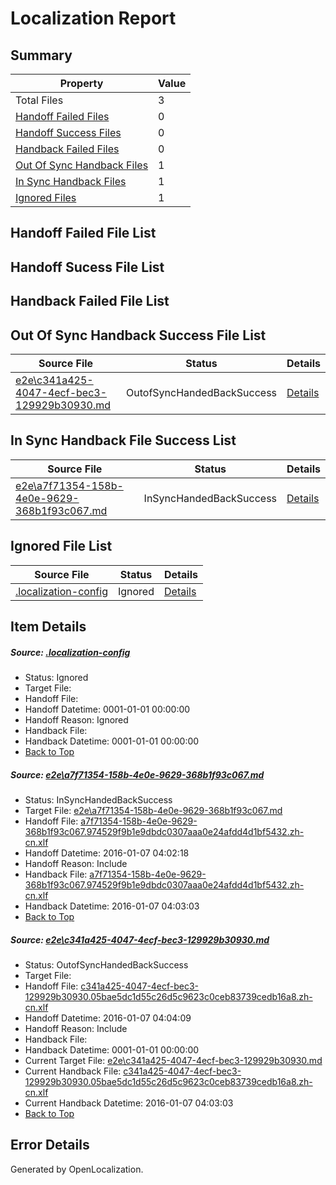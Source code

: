 # <a name='report-top'></a> Localization Report

## Summary
 Property | Value 
 -------- | ----- 
 Total Files | 3
[ Handoff Failed Files ](#handoff-failed-list)| 0
[ Handoff Success Files ](#handoff-success-list)| 0
[ Handback Failed Files ](#handback-failed-list)| 0
[ Out Of Sync Handback Files ](#outofsync-handback-success-list)| 1
[ In Sync Handback Files ](#insync-handback-success-list)| 1
[ Ignored Files ](#ignored-list)| 1

## <a name='handoff-failed-list'></a> Handoff Failed File List

## <a name='handoff-success-list'></a> Handoff Sucess File List

## <a name='handback-failed-list'></a> Handback Failed File List

## <a name='outofsync-handback-success-list'></a> Out Of Sync Handback Success File List
 Source File | Status | Details 
 ----------- | ------ | ------- 
 [e2e\c341a425-4047-4ecf-bec3-129929b30930.md](https://github.com/OpenLocalizationTest/oltest/blob/8bb3ea3515b8256a000f63eac8ac57270e682987/e2e/c341a425-4047-4ecf-bec3-129929b30930.md) | OutofSyncHandedBackSuccess | [Details](#de621155d5062829a45c1ef04384b7456a5b906d2)

## <a name='insync-handback-success-list'></a> In Sync Handback File Success List
 Source File | Status | Details 
 ----------- | ------ | ------- 
 [e2e\a7f71354-158b-4e0e-9629-368b1f93c067.md](https://github.com/OpenLocalizationTest/oltest/blob/3803ce212f8524fbcb6ba5be6174d5f9079d3fb6/e2e/a7f71354-158b-4e0e-9629-368b1f93c067.md) | InSyncHandedBackSuccess | [Details](#076ad78f7e72f685e10c3182c199babde468d50b1)

## <a name='ignored-list'></a> Ignored File List
 Source File | Status | Details 
 ----------- | ------ | ------- 
 [.localization-config](https://github.com/OpenLocalizationTest/oltest/blob/8bb3ea3515b8256a000f63eac8ac57270e682987/.localization-config) | Ignored | [Details](#e4725be8631cbe979bbe0fa8b97cd75f1fd41d4d0)

## Item Details
##### <a name='e4725be8631cbe979bbe0fa8b97cd75f1fd41d4d0'></a> Source: [.localization-config](https://github.com/OpenLocalizationTest/oltest/blob/8bb3ea3515b8256a000f63eac8ac57270e682987/.localization-config)
* Status: Ignored
* Target File: 
* Handoff File: 
* Handoff Datetime: 0001-01-01 00:00:00
* Handoff Reason: Ignored
* Handback File: 
* Handback Datetime: 0001-01-01 00:00:00
* [Back to Top](#report-top)

##### <a name='076ad78f7e72f685e10c3182c199babde468d50b1'></a> Source: [e2e\a7f71354-158b-4e0e-9629-368b1f93c067.md](https://github.com/OpenLocalizationTest/oltest/blob/3803ce212f8524fbcb6ba5be6174d5f9079d3fb6/e2e/a7f71354-158b-4e0e-9629-368b1f93c067.md)
* Status: InSyncHandedBackSuccess
* Target File: [e2e\a7f71354-158b-4e0e-9629-368b1f93c067.md](https://github.com/OpenLocalizationTestOrg/oltest.zh-cn/blob/d9dbb15f53a9c1c72d5e3258006847b067a63f24/e2e/a7f71354-158b-4e0e-9629-368b1f93c067.md)
* Handoff File: [a7f71354-158b-4e0e-9629-368b1f93c067.974529f9b1e9dbdc0307aaa0e24afdd4d1bf5432.zh-cn.xlf](https://github.com/OpenLocalizationTestOrg/olhandoff/blob/03bfc7a797b587d17cff8ae4c416e4319983b7ac/ol-handoff/OpenLocalizationTestOrg/oltest.zh-cn/yufeih/a7f71354-158b-4e0e-9629-368b1f93c067.974529f9b1e9dbdc0307aaa0e24afdd4d1bf5432.zh-cn.xlf)
* Handoff Datetime: 2016-01-07 04:02:18
* Handoff Reason: Include
* Handback File: [a7f71354-158b-4e0e-9629-368b1f93c067.974529f9b1e9dbdc0307aaa0e24afdd4d1bf5432.zh-cn.xlf](https://github.com/OpenLocalizationTestOrg/olhandback/blob/dae154a7beaa7988c372708c0e52509112d8fd95/ol-handback/OpenLocalizationTestOrg/oltest.zh-cn/yufeih/a7f71354-158b-4e0e-9629-368b1f93c067.974529f9b1e9dbdc0307aaa0e24afdd4d1bf5432.zh-cn.xlf)
* Handback Datetime: 2016-01-07 04:03:03
* [Back to Top](#report-top)

##### <a name='de621155d5062829a45c1ef04384b7456a5b906d2'></a> Source: [e2e\c341a425-4047-4ecf-bec3-129929b30930.md](https://github.com/OpenLocalizationTest/oltest/blob/8bb3ea3515b8256a000f63eac8ac57270e682987/e2e/c341a425-4047-4ecf-bec3-129929b30930.md)
* Status: OutofSyncHandedBackSuccess
* Target File: 
* Handoff File: [c341a425-4047-4ecf-bec3-129929b30930.05bae5dc1d55c26d5c9623c0ceb83739cedb16a8.zh-cn.xlf](https://github.com/OpenLocalizationTestOrg/olhandoff/blob/2adb3d95d51288899836bb77f9fcbcf78c9ed4cf/ol-handoff/OpenLocalizationTestOrg/oltest.zh-cn/yufeih/c341a425-4047-4ecf-bec3-129929b30930.05bae5dc1d55c26d5c9623c0ceb83739cedb16a8.zh-cn.xlf)
* Handoff Datetime: 2016-01-07 04:04:09
* Handoff Reason: Include
* Handback File: 
* Handback Datetime: 0001-01-01 00:00:00
* Current Target File: [e2e\c341a425-4047-4ecf-bec3-129929b30930.md](https://github.com/OpenLocalizationTestOrg/oltest.zh-cn/blob/d9dbb15f53a9c1c72d5e3258006847b067a63f24/e2e/c341a425-4047-4ecf-bec3-129929b30930.md)
* Current Handback File: [c341a425-4047-4ecf-bec3-129929b30930.05bae5dc1d55c26d5c9623c0ceb83739cedb16a8.zh-cn.xlf](https://github.com/OpenLocalizationTestOrg/olhandback/blob/dae154a7beaa7988c372708c0e52509112d8fd95/ol-handback/OpenLocalizationTestOrg/oltest.zh-cn/yufeih/c341a425-4047-4ecf-bec3-129929b30930.05bae5dc1d55c26d5c9623c0ceb83739cedb16a8.zh-cn.xlf)
* Current Handback Datetime: 2016-01-07 04:03:03
* [Back to Top](#report-top)


## Error Details

Generated by OpenLocalization.

